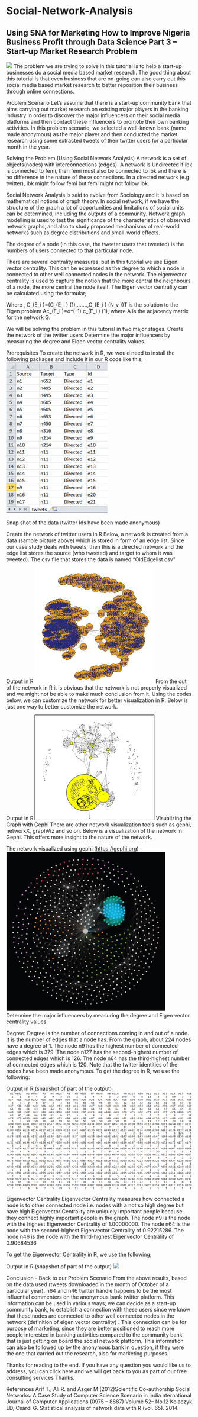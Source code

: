 # Social-Network-Analysis
Using SNA for Marketing
How to Improve Nigeria Business Profit through Data Science  Part 3 – Start-up Market Research Problem
-------------------------------------------------------------------------------------------------------

 ![](images/picture1.png)
The problem we are trying to solve in this tutorial is to help a start-up businesses do a social media based market research. The good thing about this tutorial is that even business that are on-going can also carry out this social media based market research to better reposition their business through online connections. 

Problem Scenario
Let’s assume that there is a start-up community bank that aims carrying out market research on existing major players in the banking industry in order to discover the major influencers on their social media platforms and then contact these influencers to promote their own banking activities. In this problem scenario, we selected a well-known bank (name made anonymous) as the major player and then conducted the market research using some extracted tweets of their twitter users for a particular month in the year.

Solving the Problem (Using Social Network Analysis)
A network is a  set of objects(nodes) with interconnections (edges). A network is Undirected if ibk is connected to femi, then femi must also be connected to ibk and there is no difference in the nature of these connections. In a directed network (e.g. twitter), ibk might follow femi but femi might not follow ibk.

Social Network Analysis is said to evolve from Sociology and it is based on mathematical notions of graph theory. In social network, if we have the structure of the graph a lot of opportunities and limitations of social units can be determined, including the outputs of a community. 
Network graph modelling is used to test the significance of the characteristics of observed network graphs, and also to study proposed mechanisms of real-world networks such as degree distributions and small-world effects.  

The degree of a node (in this case, the tweeter users that tweeted) is the numbers of users connected to that particular node.

There are several centrality measures, but in this tutorial we use Eigen vector centrality. This can be expressed as the degree to which a node is connected to other well connected nodes in the network. The eigenvector centrality is used to capture the notion that the more central the neighbours of a node, the more central the node itself.  The Eigen vector centrality can be calculated using the formular;
 
Where , C_(E_i )=(C_(E_i ) (1),…….,C_(E_i ) (N_v   ))T is the solution to the Eigen problem  Ac_(E_i )=α^(-1) c_(E_i ) (1),  where A is the adjacency matrix for the network G. 

We will be solving the problem in this tutorial in two major stages. 
	Create the network of the twitter users 
	Determine the major influencers by measuring the degree and Eigen vector centrality  values.

Prerequisites
To create the network in R, we would need to install the following packages and include it in our R code like this;
 ![](images/picture2.png)
 

Snap shot of the data (twitter Ids have been made anonymous)
 

Create the network of twitter users in R
Below, a network is created from a data (sample picture above) which is stored in form of an edge list. Since our case study deals with tweets, then this is a directed network and the edge list stores the source (who tweeted) and target to whom it was tweeted).  The csv file that stores the data is named “OldEdgelist.csv"  
 

Output in R
  ![](images/picture3.png)
From the out of the network in R it is obvious that the network is not properly visualized and we might not be able to make much conclusion from it. Using the codes below, we can customize the network for better visualization in R. Below is just one way to better customize the network.
 

Output in R
  ![](images/picture4.png)
Visualizing the Graph with Gephi
There are other network visualization tools such as gephi, networkX, graphViz and so on. Below is  a  visualization of the network in Gephi. This offers more insight to the nature of the network.
 
The network visualized using gephi (https://gephi.org)
 ![](images/picture5.png)
Determine the major influencers by measuring the degree and Eigen vector centrality values.


Degree: Degree is the number of connections coming in and out of a node. It is the number of edges that a node has. From the graph, about  224 nodes have a degree of 1. The node n9 has the highest number of connected edges which is 379. The node n127 has the second-highest number of connected edges which is 126. The node n64 has the third-highest number of connected edges which is  120. Note that the twitter identities of the nodes have been made anonymous. 
To get the degree in R, we use the following:

 

Output in R (snapshot of part of the output)
 ![](images/picture6.png)
 

Eigenvector Centrality
Eigenvector Centrality measures how connected a node is to other connected node i.e. nodes with a not so high degree but have high Eigenvector Centrality  are uniquely important people because they connect highly important people in the graph. The node  n9  is the node with the highest Eigenvector Centrality of 1.00000000. The node n64 is the node with the second-highest Eigenvector Centrality of 0.92215286.  The node n46 is the node with the third-highest Eigenvector Centrality of 0.90684536

To get the Eigenvector Centrality in R, we use the following;

 

Output in R (snapshot of part of the output)
 ![](images/picture7.png)

Conclusion - Back to our Problem Scenario
From the above results, based on the data used (tweets downloaded in the month of October of a particular year), n64 and n46 twitter handle happens to be the most influential commenters on the anonymous bank twitter platform. This information can be used in various ways; we can decide as a start-up community bank, to establish a connection with these users since we know that these nodes are connected to other well connected nodes in the network (definition of eigen vector centrality) . This connection can be for purpose of marketing, since they are better positioned to reach more people interested in banking activities compared to the community bank that is just getting on board the social network platform. This information can also be followed up by the anonymous bank in question, if they were the one that carried out the research, also for marketing purposes.

Thanks for reading to the end.   If you have any question you would like us to address, you can click here and we will get back to you as part of our free consulting services Thanks.

References
	Arif T.,  Ali R. and  Asger M (2012)Scientific Co-authorship Social Networks: A Case Study of Computer Science Scenario in India nternational Journal of Computer Applications (0975 – 8887)
Volume 52– No.12
	Kolaczyk ED, Csárdi G. Statistical analysis of network data with R (vol. 65). 2014.
